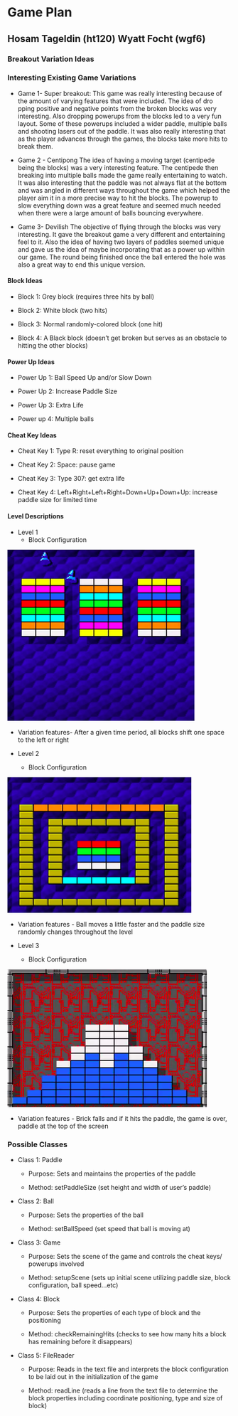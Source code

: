 # Game Plan
## Hosam Tageldin (ht120) Wyatt Focht (wgf6)


### Breakout Variation Ideas

### Interesting Existing Game Variations

 * Game 1- Super breakout: 
This game was really interesting because of the amount of varying features that were included. The idea of dro
pping positive and negative points from the broken blocks was very interesting. Also dropping powerups from the blocks led to a very fun layout. Some of these powerups included a wider paddle, multiple balls and shooting lasers out of the paddle. It was also really interesting that as the player advances through the games, the blocks take more hits to break them.

 * Game 2 - Centipong
The idea of having a moving target (centipede being the blocks) was a very interesting feature. The centipede then breaking into multiple balls made the game really entertaining to watch. It was also interesting that the paddle was not always flat at the bottom and was angled in different ways throughout the game which helped the player aim it in a more precise way to hit the blocks. The powerup to slow everything down was a great feature and seemed much needed when there were a large amount of balls bouncing everywhere.

* Game 3- Devilish
The objective of flying through the blocks was very interesting. It gave the breakout game a very different and entertaining feel to it. Also the idea of having two layers of paddles seemed unique and gave us the idea of maybe incorporating that as a power up within our game. The round being finished once the ball entered the hole was also a great way to end this unique version.

#### Block Ideas

 * Block 1: Grey block (requires three hits by ball)

 * Block 2: White block (two hits)

 * Block 3: Normal randomly-colored block (one hit)

 * Block 4:  A Black block (doesn’t get broken but serves as an obstacle to hitting the other blocks) 




#### Power Up Ideas

 * Power Up 1: Ball Speed Up and/or Slow Down

 * Power Up 2: Increase Paddle Size

 * Power Up 3: Extra Life

 * Power up 4: Multiple balls
 


#### Cheat Key Ideas

 * Cheat Key 1: Type R: reset everything to original position 
 
* Cheat Key 2: Space: pause game

 * Cheat Key 3: Type 307: get extra life 

 * Cheat Key 4: Left+Right+Left+Right+Down+Up+Down+Up: increase paddle size for limited time



#### Level Descriptions

 * Level 1
   * Block Configuration
  
  ![Level 1 Config](Level1Config.png "Picture of potential level one configuration")
   * Variation features- After a given time period, all blocks shift one space to the left or right

 * Level 2
   * Block Configuration

  ![Level 2 Config](Level2Config.png "Picture of potential level two configuration")
   * Variation features - Ball moves a little faster and the paddle size randomly changes throughout the level

 * Level 3
   * Block Configuration
   
  ![Level 3 Config](Level3Config.png "Picture of potential level three configuration")
   * Variation features - Brick falls and if it hits the paddle, the game is over, paddle at the top of the screen 



### Possible Classes

 * Class 1: Paddle
   * Purpose: Sets and maintains the properties of the paddle 

   * Method: setPaddleSize (set height and width of user’s paddle)

 * Class 2: Ball
   * Purpose: Sets the properties of the ball 

   * Method: setBallSpeed (set speed that ball is moving at)

 * Class 3: Game
   * Purpose: Sets the scene of the game and controls the cheat keys/ powerups involved

   * Method: setupScene (sets up initial scene utilizing paddle size, block configuration, ball speed...etc) 

 * Class 4: Block
   * Purpose: Sets the properties of each type of block and the positioning 

   * Method: checkRemainingHits (checks to see how many hits a block has remaining before it disappears)

 * Class 5: FileReader
   * Purpose: Reads in the text file and interprets the block configuration to be laid out in the initialization of the game

   * Method: readLine (reads a line from the text file to determine the block properties including coordinate positioning, type and size of block)
